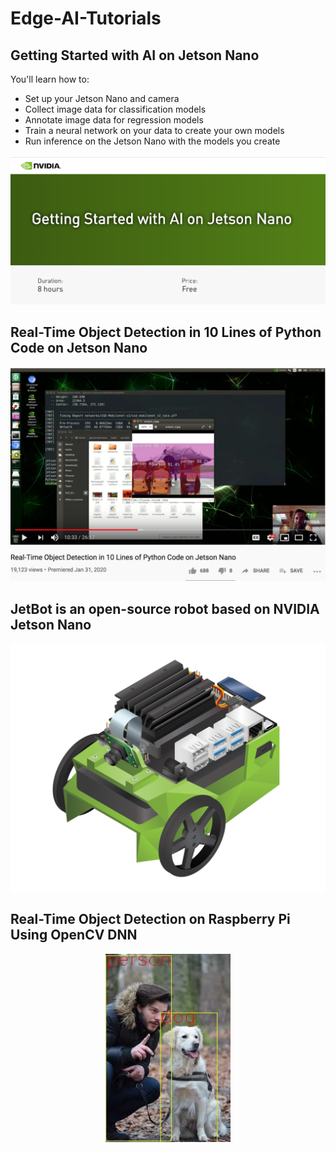 # Edge-AI-Tutorials

## Getting Started with AI on Jetson Nano

You'll learn how to:

- Set up your Jetson Nano and camera
- Collect image data for classification models
- Annotate image data for regression models
- Train a neural network on your data to create your own models
- Run inference on the Jetson Nano with the models you create

[<p align="center"><img src="https://github.com/Machine-Learning-Tokyo/Edge-AI-Tutorials/blob/master/images/nvidia.png" width="600"></p>](https://www.youtube.com/watch?v=bcM5AQSAzUY)


## Real-Time Object Detection in 10 Lines of Python Code on Jetson Nano

[<p align="center"><img src="https://github.com/Machine-Learning-Tokyo/Edge-AI-Tutorials/blob/master/images/jetson_tutorial.png" width="600"></p>](https://www.youtube.com/watch?v=bcM5AQSAzUY)

## JetBot is an open-source robot based on NVIDIA Jetson Nano
[<p align="center"><img src="https://github.com/Machine-Learning-Tokyo/Edge-AI-Tutorials/blob/master/images/jetson-jetbot-illustration.png" width="600"></p>](https://github.com/NVIDIA-AI-IOT/jetbot)

## Real-Time Object Detection on Raspberry Pi Using OpenCV DNN
[<p align="center"><img src="https://github.com/Machine-Learning-Tokyo/Edge-AI-Tutorials/blob/master/images/raspi_onxx.png" width="200"></p>](https://heartbeat.fritz.ai/real-time-object-detection-on-raspberry-pi-using-opencv-dnn-98827255fa60)
